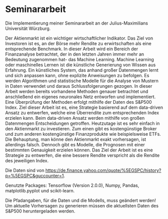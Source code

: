 # Seminararbeit
Die Implementierung meiner Seminararbeit an der Julius-Maximilians Universität Würzburg. 

Der Aktienmarkt ist ein wichtiger wirtschaftlicher Indikator. Das Ziel von Investoren ist es, an der Börse mehr Rendite zu erwirtschaften als eine entsprechende Benchmark.
In dieser Arbeit wird ein Bereich der Finanzanalyse betrachtet, der in den letzten Jahren immer mehr an Bedeutung zugenommen hat- das Machine Learning. 
Machine Learning oder maschinelles Lernen ist die künstliche Generierung von Wissen aus Erfahrung. Ein künstliches System, das anhand großer Datenmengen lernt und sich anpassen kann, ohne explizite Anweisungen zu befolgen. Es werden Algorithmen und statistische Modelle für die Analyse von Mustern in Daten verwendet und daraus Schlussfolgerungen gezogen.
In dieser Arbeit werden bereits vorhandene Methoden genauer betrachtet und anschließend ein eigenes neuronales Netz entworfen und implementiert. Eine Überprüfung der Methoden erfolgt mithilfe der Daten des S&P500 Index.
Ziel dieser Arbeit ist es, eine Strategie basierend auf dem data-driven Ansatz zu entwerfen, welche eine Überrendite zum entsprechenden Index erzielen kann. Beim data-driven Ansatz werden mithilfe von großen Datenmengen Entscheidungen getroffen.
Heutzutage ist es sehr einfach in den Aktienmarkt zu investieren. Zum einen gibt es kostengünstige Broker und zum anderen kostengünstige Finanzprodukte wie beispielsweise ETFs. Die Behauptung, man könne den Aktienmarkt exakt vorhersagen, ist allerdings falsch. Dennoch gibt es Modelle, die Prognosen mit einer bestimmten Genauigkeit erzielen können.
Das Ziel der Arbeit ist es eine Strategie zu entwerfen, die eine bessere Rendite verspricht als die Rendite des jeweiligen Index.

Die Daten sind von https://de.finance.yahoo.com/quote/%5EGSPC/history?p=%5EGSPC&guccounter=1. 

Genutzte Packages: Tensorflow (Version 2.0.0), Numpy, Pandas, matplotlib.pyplot und scikit-learn.

Die Pfadangaben, für die Daten und die Modells, muss geändert werden!
Um aktuelle Vorhersagen zu generieren müssen die aktuellsten Daten des S&P500 heruntergeladen werden.
